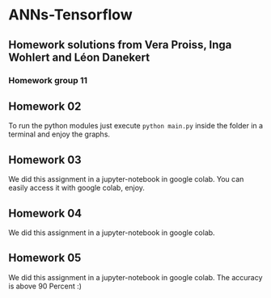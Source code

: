 # ANNs-Tensorflow

## Homework solutions from Vera Proiss, Inga Wohlert and Léon Danekert
### Homework group 11


## Homework 02
To run the python modules just execute `python main.py` inside the folder in a terminal and enjoy the graphs.


## Homework 03
We did this assignment in a jupyter-notebook in google colab. You can easily access it with google colab, enjoy.

## Homework 04

We did this assignment in a jupyter-notebook in google colab.

## Homework 05

We did this assignment in a jupyter-notebook in google colab. The accuracy is above 90 Percent :)
